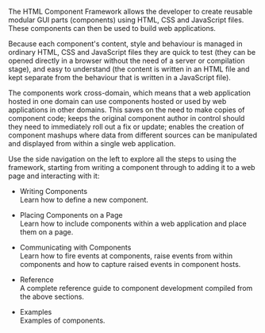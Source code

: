 The HTML Component Framework allows the developer to create reusable modular GUI parts (components) using HTML, CSS and JavaScript files. These components can then be used to build web applications.

Because each component's content, style and behaviour is managed in ordinary HTML, CSS and JavaScript files they are quick to test (they can be opened directly in a browser without the need of a server or compilation stage), and easy to understand (the content is written in an HTML file and kept separate from the behaviour that is written in a JavaScript file).

The components work cross-domain, which means that a web application hosted in one domain can use components hosted or used by web applications in other domains. This saves on the need to make copies of component code; keeps the original component author in control should they need to immediately roll out a fix or update; enables the creation of component mashups where data from different sources can be manipulated and displayed from within a single web application.

Use the side navigation on the left to explore all the steps to using the framework, starting from writing a component through to adding it to a web page and interacting with it:

  * Writing Components<br>Learn how to define a new component.</li></ul>

<ul><li>Placing Components on a Page<br>Learn how to include components within a web application and place them on a page.</li></ul>

  * Communicating with Components<br>Learn how to fire events at components, raise events from within components and how to capture raised events in component hosts.</li></ul>

<ul><li>Reference<br>A complete reference guide to component development compiled from the above sections.</li></ul>

  * Examples<br>Examples of components.